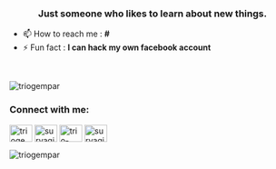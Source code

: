 <h3 align="center">Just someone who likes to learn about new things.</h3>

- 📫 How to reach me : **#**
- ⚡ Fun fact : **I can hack my own facebook account**
<br />
<p align="left"> <img src="https://komarev.com/ghpvc/?username=triogempar&label=Profile%20views&color=0e75b6&style=flat" alt="triogempar" /> </p>

<h3 align="left">Connect with me:</h3>
<p align="left">
<a href="https://dev.to/triogempar" target="blank"><img align="center" src="https://cdn.jsdelivr.net/npm/simple-icons@3.0.1/icons/dev-dot-to.svg" alt="triogempar" height="30" width="40" /></a>
<a href="https://twitter.com/suryagiri200" target="blank"><img align="center" src="https://raw.githubusercontent.com/rahuldkjain/github-profile-readme-generator/master/src/images/icons/Social/twitter.svg" alt="suryagiri200" height="30" width="40" /></a>
<a href="https://linkedin.com/in/triogempar" target="blank"><img align="center" src="https://raw.githubusercontent.com/rahuldkjain/github-profile-readme-generator/master/src/images/icons/Social/linked-in-alt.svg" alt="trio-gempar-surya-giri-707b42199" height="30" width="40" /></a>
<a href="https://instagram.com/suryagiri200" target="blank"><img align="center" src="https://raw.githubusercontent.com/rahuldkjain/github-profile-readme-generator/master/src/images/icons/Social/instagram.svg" alt="suryagiri200" height="30" width="40" /></a>
</p>

<p><img align="left" src="https://github-readme-stats.vercel.app/api/top-langs?username=triogempar&show_icons=true&locale=en&layout=compact" alt="triogempar" /></p>

